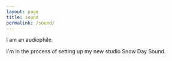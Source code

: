 ```yaml
---
layout: page
title: sound
permalink: /sound/
---
```


I am an audiophile.

I'm in the process of setting up my new studio Snow Day Sound.